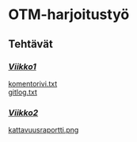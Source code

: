 # OTM-harjoitustyö
## Tehtävät
### [*Viikko1*](https://github.com/kettroni/otm-harjoitustyo/tree/master/laskarit/viikko1)
[komentorivi.txt](https://github.com/kettroni/otm-harjoitustyo/blob/master/laskarit/viikko1/komentorivi.txt)  
[gitlog.txt](https://github.com/kettroni/otm-harjoitustyo/blob/master/laskarit/viikko1/gitlog.txt)
### [*Viikko2*](https://github.com/kettroni/otm-harjoitustyo/tree/master/laskarit/viikko2)
[kattavuusraportti.png](https://github.com/kettroni/otm-harjoitustyo/blob/master/laskarit/viikko2/kattavuusraportti.png)  
